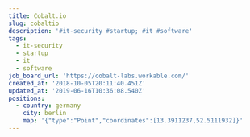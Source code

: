 ```yaml
---
title: Cobalt.io
slug: cobaltio
description: '#it-security #startup; #it #software'
tags:
  - it-security
  - startup
  - it
  - software
job_board_url: 'https://cobalt-labs.workable.com/'
created_at: '2018-10-05T20:11:40.451Z'
updated_at: '2019-06-16T10:36:08.540Z'
positions:
  - country: germany
    city: berlin
    map: '{"type":"Point","coordinates":[13.3911237,52.5111932]}'
---
```


